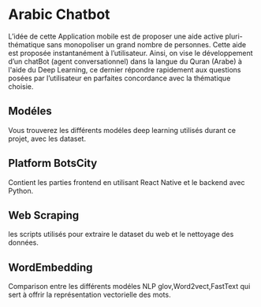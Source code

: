# Arabic Chatbot
L’idée de cette Application mobile est de proposer une aide active pluri-thématique sans monopoliser un grand nombre de personnes. Cette aide est proposée instantanément à l’utilisateur. Ainsi, on vise le développement d’un chatBot (agent conversationnel) dans la langue du Quran (Arabe) à l'aide du Deep Learning, ce dernier répondre rapidement aux questions posées par l’utilisateur en parfaites concordance avec la thématique choisie.
## Modéles
Vous trouverez les différents modéles deep learning utilisés durant ce projet, avec les dataset.
## Platform BotsCity
Contient les parties frontend en utilisant React Native et le backend avec Python.
## Web Scraping
les scripts utilisés pour extraire le dataset du web et le nettoyage des données. 
## WordEmbedding
Comparison entre les différents modéles NLP glov,Word2vect,FastText qui sert à offrir la représentation vectorielle des mots.
